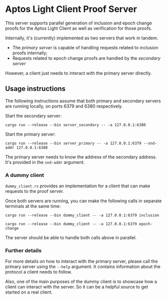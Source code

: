 # Aptos Light Client Proof Server

This server supports parallel generation of inclusion and epoch change proofs for the Aptos Light Client as well as verification for those proofs.

Internally, it's (currently) implemented as two servers that work in tandem.
* The *primary server* is capable of handling requests related to inclusion proofs internally;
* Requests related to epoch change proofs are handled by the *secondary server*

However, a client just needs to interact with the primary server directly.

## Usage instructions

The following instructions assume that both primary and secondary servers are running locally, on ports 6379 and 6380 respectively.

Start the secondary server:

```
cargo run --release --bin server_secondary -- -a 127.0.0.1:6380
```

Start the primary server:

```
cargo run --release --bin server_primary -- -a 127.0.0.1:6379 --snd-addr 127.0.0.1:6380
```

The primary server needs to know the address of the secondary address. It's provided in the `snd-addr` argument.

### A dummy client

`dummy_client.rs` provides an implementation for a client that can make requests to the proof server.

Once both servers are running, you can make the following calls in separate terminals at the same time:

```
cargo run --release --bin dummy_client -- -a 127.0.0.1:6379 inclusion
```

```
cargo run --release --bin dummy_client -- -a 127.0.0.1:6379 epoch-change
```

The server should be able to handle both calls above in parallel.

### Further details

For more details on how to interact with the primary server, please call the primary server using the `--help` argument.
It contains information about the protocol a client needs to follow.

Also, one of the main purposes of the dummy client is to showcase how a client can interact with the server.
So it can be a helpful source to get started on a real client.
